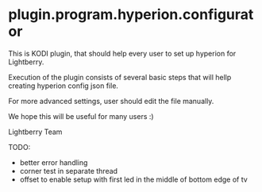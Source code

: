 # plugin.program.hyperion.configurator

This is KODI plugin, that should help every user to set up hyperion for Lightberry.

Execution of the plugin consists of several basic steps that will hellp creating hyperion config json file.

For more advanced settings, user should edit the file manually.

We hope this will be useful for many users :)

Lightberry Team

TODO:
- better error handling
- corner test in separate thread
- offset to enable setup with first led in the middle of bottom edge of tv
